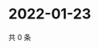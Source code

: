 # 2022-01-23

共 0 条

<!-- BEGIN WEIBO -->
<!-- 最后更新时间 Sun Jan 23 2022 05:11:21 GMT+0800 (China Standard Time) -->

<!-- END WEIBO -->
